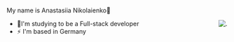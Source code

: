 ### <div align="center">
My name is Anastasiia Nikolaienko🌝
</div>  


- 🌱I'm studying to be a Full-stack developer    <img src="https://github.com/user-attachments/assets/bd7f2855-5bd0-4a34-b473-5512062576ec" alt="." style="float: right; margin-left: 10px:"/>
- ⚡ I'm based in Germany

